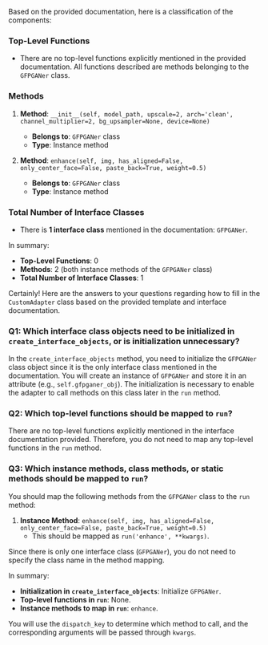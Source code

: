Based on the provided documentation, here is a classification of the components:

### Top-Level Functions
- There are no top-level functions explicitly mentioned in the provided documentation. All functions described are methods belonging to the `GFPGANer` class.

### Methods
1. **Method**: `__init__(self, model_path, upscale=2, arch='clean', channel_multiplier=2, bg_upsampler=None, device=None)`
   - **Belongs to**: `GFPGANer` class
   - **Type**: Instance method

2. **Method**: `enhance(self, img, has_aligned=False, only_center_face=False, paste_back=True, weight=0.5)`
   - **Belongs to**: `GFPGANer` class
   - **Type**: Instance method

### Total Number of Interface Classes
- There is **1 interface class** mentioned in the documentation: `GFPGANer`. 

In summary:
- **Top-Level Functions**: 0
- **Methods**: 2 (both instance methods of the `GFPGANer` class)
- **Total Number of Interface Classes**: 1

Certainly! Here are the answers to your questions regarding how to fill in the `CustomAdapter` class based on the provided template and interface documentation.

### Q1: Which interface class objects need to be initialized in `create_interface_objects`, or is initialization unnecessary?
In the `create_interface_objects` method, you need to initialize the `GFPGANer` class object since it is the only interface class mentioned in the documentation. You will create an instance of `GFPGANer` and store it in an attribute (e.g., `self.gfpganer_obj`). The initialization is necessary to enable the adapter to call methods on this class later in the `run` method.

### Q2: Which top-level functions should be mapped to `run`?
There are no top-level functions explicitly mentioned in the interface documentation provided. Therefore, you do not need to map any top-level functions in the `run` method.

### Q3: Which instance methods, class methods, or static methods should be mapped to `run`?
You should map the following methods from the `GFPGANer` class to the `run` method:

1. **Instance Method**: `enhance(self, img, has_aligned=False, only_center_face=False, paste_back=True, weight=0.5)`
   - This should be mapped as `run('enhance', **kwargs)`.

Since there is only one interface class (`GFPGANer`), you do not need to specify the class name in the method mapping. 

In summary:
- **Initialization in `create_interface_objects`**: Initialize `GFPGANer`.
- **Top-level functions in `run`**: None.
- **Instance methods to map in `run`**: `enhance`. 

You will use the `dispatch_key` to determine which method to call, and the corresponding arguments will be passed through `kwargs`.